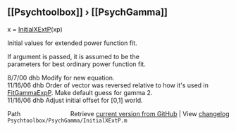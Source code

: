 ## [[Psychtoolbox]] &#8250; [[PsychGamma]]

x = [InitialXExtP](InitialXExtP)(xp)  
  
Initial values for extended power function fit.  
  
If argument is passed, it is assumed to be the  
parameters for best ordinary power function fit.  
  
8/7/00   dhb  Modify for new equation.  
11/16/06 dhb  Order of vector was reversed relative to how it's used in  
              [FitGammaExpP](FitGammaExpP).  Make default guess for gamma 2.  
11/16/06 dhb  Adjust initial offset for [0,1] world.  




<div class="code_header" style="text-align:right;">
  <span style="float:left;">Path&nbsp;&nbsp;</span> <span class="counter">Retrieve <a href=
  "https://raw.github.com/Psychtoolbox-3/Psychtoolbox-3/beta/Psychtoolbox/PsychGamma/InitialXExtP.m">current version from GitHub</a> | View <a href=
  "https://github.com/Psychtoolbox-3/Psychtoolbox-3/commits/beta/Psychtoolbox/PsychGamma/InitialXExtP.m">changelog</a></span>
</div>
<div class="code">
  <code>Psychtoolbox/PsychGamma/InitialXExtP.m</code>
</div>

